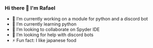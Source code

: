 ### Hi there 👋 I'm Rafael

- 🔭 I’m currently working on a module for python and a discord bot
- 🌱 I’m currently learning python
- 👯 I’m looking to collaborate on Spyder IDE
- 🤔 I’m looking for help with discord bots
- ⚡ Fun fact: I like japanese food
